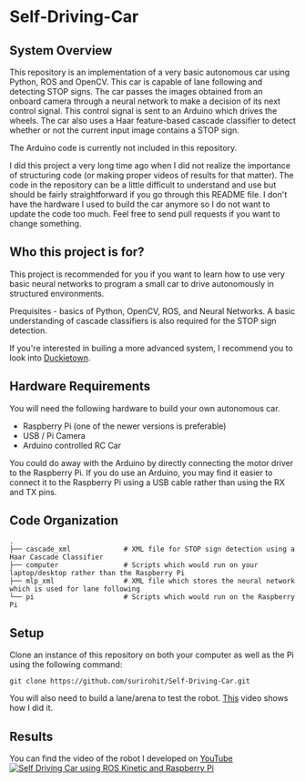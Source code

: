 # Self-Driving-Car

## System Overview

This repository is an implementation of a very basic autonomous car using Python, ROS and OpenCV. This car is capable of lane following and detecting STOP signs. The car passes the images obtained from an onboard camera through a neural network to make a decision of its next control signal. This control signal is sent to an Arduino which drives the wheels. The car also uses a Haar feature-based cascade classifier to detect whether or not the current input image contains a STOP sign.

The Arduino code is currently not included in this repository.

I did this project a very long time ago when I did not realize the importance of structuring code (or making proper videos of results for that matter). The code in the repository can be a little difficult to understand and use but should be fairly straightforward if you go through this README file. I don't have the hardware I used to build the car anymore so I do not want to update the code too much. Feel free to send pull requests if you want to change something.

## Who this project is for?

This project is recommended for you if you want to learn how to use very basic neural networks to program a small car to drive autonomously in structured environments.

Prequisites - basics of Python, OpenCV, ROS, and Neural Networks. A basic understanding of cascade classifiers is also required for the STOP sign detection.

If you're interested in builing a more advanced system, I recommend you to look into [Duckietown](https://www.duckietown.org/).

## Hardware Requirements

You will need the following hardware to build your own autonomous car.

- Raspberry Pi (one of the newer versions is preferable)
- USB / Pi Camera
- Arduino controlled RC Car

You could do away with the Arduino by directly connecting the motor driver to the Raspberry Pi. If you do use an Arduino, you may find it easier to connect it to the Raspberry Pi using a USB cable rather than using the RX and TX pins.

## Code Organization

    .
    ├── cascade_xml             # XML file for STOP sign detection using a Haar Cascade Classifier
    ├── computer                # Scripts which would run on your laptop/desktop rather than the Raspberry Pi
    ├── mlp_xml                 # XML file which stores the neural network which is used for lane following
    └── pi                      # Scripts which would run on the Raspberry Pi

## Setup

Clone an instance of this repository on both your computer as well as the Pi using the following command:
```
git clone https://github.com/surirohit/Self-Driving-Car.git
```

You will also need to build a lane/arena to test the robot. [This](#results) video shows how I did it. 

<a name="results"></a>
## Results
You can find the video of the robot I developed on [YouTube](https://www.youtube.com/watch?v=7OizN14J0tI)
[![Self Driving Car using ROS Kinetic and Raspberry Pi](https://img.youtube.com/vi/7OizN14J0tI/0.jpg)](https://www.youtube.com/watch?v=7OizN14J0tI)
